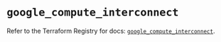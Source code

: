 # `google_compute_interconnect`

Refer to the Terraform Registry for docs: [`google_compute_interconnect`](https://registry.terraform.io/providers/hashicorp/google-beta/5.39.0/docs/resources/google_compute_interconnect).
